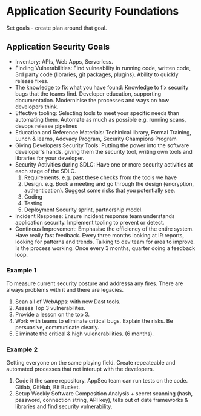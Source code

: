 # Application Security Foundations

Set goals - create plan around that goal.

## Application Security Goals
- Inventory: APIs, Web Apps, Serverless.
- Finding Vulnerabilities: Find vulneability in running code, written code, 3rd party code (libraries, git packages, plugins). Ability to quickly release fixes.
- The knowledge to fix what you have found: Knowledge to fix security bugs that the teams find. Developer education, supporting documentation. Moderninise the processes and ways on how developers think. 
- Effective tooling: Selecting tools to meet your specific needs than automating them. Automate as much as possible e.g. running scans, devops release pipelines
- Education and Reference Materials: Techinical library, Formal Training, Lunch & learns, Adovacy Program, Security Champions Program
- Giving Developers Security Tools: Putting the power into the software developer's hands, giving them the security tool, writing own tools and libraries for your developer.
- Security Activities during SDLC: Have one or more security activities at each stage of the SDLC. 
    1. Requirements. e.g. past these checks from the tools we have
    2. Design. e.g. Book a meeting and go through the design (encryption, authentication). Suggest some risks that you potentially see. 
    3. Coding
    4. Testing
    5. Deployment
Security sprint, partnership model.
- Incident Response: Ensure incident response team understands application security. Implement tooling to prevent or detect. 
- Continous Improvement: Emphasise the efficiency of the entire system. Have really fast feedback. Every three months looking at IR reports, looking for patterns and trends. Talking to dev team for area to improve. Is the process working. Once every 3 months, quarter doing a feedback loop. 

### Example 1
To measure current security posture and addressa any fires. There are always problems with it and there are legacies. 

1. Scan all of WebApps: with new Dast tools.
2. Assess Top 3 vulnerabilites.
3. Provide a lesson on the top 3.
4. Work with teams to eliminate critical bugs. Explain the risks. Be persuasive, communicate clearly. 
5. Eliminate the critical & high vulenerabilities. (6 months).

### Example 2
Getting everyone on the same playing field. Create repeateable and automated processes that not interupt with the developers. 

1. Code it the same repository. AppSec team can run tests  on the code. Gitlab, GitHub, Bit Bucket. 
2. Setup Weekly Software Composition Analysis + secret scanning (hash, password, connection string, API key), tells out of date frameworks & libraries and find security vulnerability. 